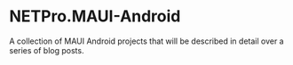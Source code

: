 # NETPro.MAUI-Android
A collection of MAUI Android projects that will be described in detail over a series of blog posts.
